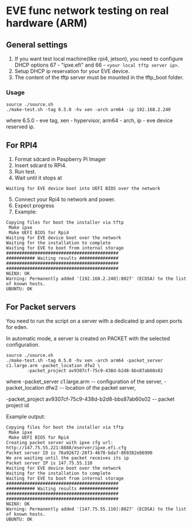 # EVE func network testing on real hardware (ARM)

## General settings
1. If you want test local machine(like rpi4, jetson), you need to configure DHCP options 67 - "ipxe.efi" and 66 - ```<your local tftp server ip>```.
2. Setup DHCP ip reservation for your EVE device.
3. The content of the tftp server must be mounted in the tftp_boot folder.

### Usage
```
source ./source.sh
./make-test.sh -tag 6.5.0 -hv xen -arch arm64 -ip 192.168.2.240
```
where 6.5.0 - eve tag, xen - hypervisor, arm64 - arch, ip - eve device reserved ip.
          
## For RPI4
1. Format sdcard in Paspberry Pi Imager
2. Insert sdcard to RPi4.
3. Run test.
4. Wait until it stops at 
```
Waiting for EVE device boot into UEFI BIOS over the network
```
5. Connect your Rpi4 to network and power.
6. Expect progress
7. Example:
```
Copying files for boot the installer via tftp
 Make ipxe
 Make UEFI BIOS for Rpi4
Waiting for EVE device boot over the network
Waiting for the installation to complete
Waiting for EVE to boot from internal storage
###########################################
########### Waiting results ###############
###########################################
###########################################
NGINX: OK
Warning: Permanently added '[192.168.2.240]:8027' (ECDSA) to the list of known hosts.
UBUNTU: OK
```
## For Packet servers
You need to run the script on a server with a dedicated ip and open ports for eden.

In automatic mode, a server is created on PACKET with the selected configuration.
```
source ./source.sh
./make-test.sh -tag 6.5.0 -hv xen -arch arm64 -packet_server c1.large.arm -packet_location dfw2 \
        -packet_project av9307cf-75c9-438d-b2d8-bbs87ab60s02
```
where -packet_server c1.large.arm -- configuration of the server, -packet_location dfw2 -- location of the packet server, 

-packet_project av9307cf-75c9-438d-b2d8-bbs87ab60s02 -- packet project id

Example output:
```
Copying files for boot the installer via tftp
 Make ipxe
 Make UEFI BIOS for Rpi4
Creating packet server with ipxe cfg url: http://147.75.55.221:8888/eserver/ipxe.efi.cfg
Packet server ID is 76a92672-28f3-4670-bda7-869382e86990
We are waiting until the packet receives its ip
Packet server IP is 147.75.55.110
Waiting for EVE device boot over the network
Waiting for the installation to complete
Waiting for EVE to boot from internal storage
###########################################
########### Waiting results ###############
###########################################
###########################################
NGINX: OK
Warning: Permanently added '[147.75.55.110]:8027' (ECDSA) to the list of known hosts.
UBUNTU: OK
```
